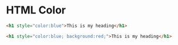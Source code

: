 # HTML Color

```html
<h1 style="color:blue">This is my heading</h1>
```

```html
<h1 style="color:blue; background:red;">This is my heading</h1>
```
